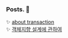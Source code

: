 ### Posts. :rocket: 
 
:sparkles: [about transaction](./docs/db/transaction.md)  
:sparkles: [객체지향 설계에 관하여](./docs/Object/객체지향설계.md)

